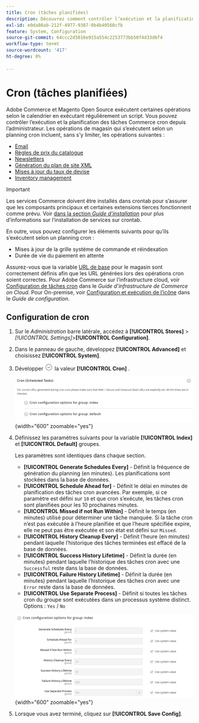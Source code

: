 ```yaml
---
title: Cron (tâches planifiées)
description: Découvrez comment contrôler l’exécution et la planification des tâches Commerce cron à partir de l’administrateur.
exl-id: e0da08ab-212f-4977-9387-0b4b40560cfb
feature: System, Configuration
source-git-commit: 64ccc2d5016e915a554c2253773bb50f4d33d6f4
workflow-type: tm+mt
source-wordcount: '417'
ht-degree: 0%

---
```


# Cron (tâches planifiées)

Adobe Commerce et Magento Open Source exécutent certaines opérations selon le calendrier en exécutant régulièrement un script. Vous pouvez contrôler l’exécution et la planification des tâches Commerce cron depuis l’administrateur. Les opérations de magasin qui s’exécutent selon un planning cron incluent, sans s’y limiter, les opérations suivantes :

- [Email](email-communications.md)
- [Règles de prix du catalogue](../merchandising-promotions/price-rules-catalog.md)
- [Newsletters](../merchandising-promotions/newsletters.md)
- [Génération du plan de site XML](../merchandising-promotions/sitemap-xml.md)
- [Mises à jour du taux de devise](../stores-purchase/currency-update.md)
- [Inventory management](../inventory-management/introduction.md)

>[!IMPORTANT]
>
>Les services Commerce doivent être installés dans crontab pour s’assurer que les composants principaux et certaines extensions tierces fonctionnent comme prévu. Voir [dans la section _Guide d’installation_](https://experienceleague.adobe.com/docs/commerce-operations/installation-guide/next-steps/configuration.html) pour plus d’informations sur l’installation de services sur crontab.

En outre, vous pouvez configurer les éléments suivants pour qu’ils s’exécutent selon un planning cron :

- Mises à jour de la grille système de commande et réindexation
- Durée de vie du paiement en attente

Assurez-vous que la variable [URL de base](../stores-purchase/store-urls.md) pour le magasin sont correctement définis afin que les URL générées lors des opérations cron soient correctes. Pour Adobe Commerce sur l’infrastructure cloud, voir [Configuration de tâches cron](https://experienceleague.adobe.com/docs/commerce-cloud-service/user-guide/configure/app/properties/crons-property.html) dans le _Guide d’infrastructure de Commerce on Cloud_. Pour On-premise, voir [Configuration et exécution de l’icône](https://experienceleague.adobe.com/docs/commerce-operations/configuration-guide/cli/configure-cron-jobs.html) dans le _Guide de configuration_.

## Configuration de cron

1. Sur le _Administration_ barre latérale, accédez à **[!UICONTROL Stores]** > _[!UICONTROL Settings]_>**[!UICONTROL Configuration]**.

1. Dans le panneau de gauche, développez **[!UICONTROL Advanced]** et choisissez **[!UICONTROL System]**.

1. Développer ![Sélecteur d’extension](../assets/icon-display-expand.png) la valeur **[!UICONTROL Cron]** .

   ![Configuration avancée - tâches cron](../configuration-reference/advanced/assets/system-cron.png){width="600" zoomable="yes"}

1. Définissez les paramètres suivants pour la variable **[!UICONTROL Index]** et **[!UICONTROL Default]** groupes.

   Les paramètres sont identiques dans chaque section.

   - **[!UICONTROL Generate Schedules Every]** - Définit la fréquence de génération du planning (en minutes). Les planifications sont stockées dans la base de données.
   - **[!UICONTROL Schedule Ahead for]** - Définit le délai en minutes de planification des tâches cron avancées. Par exemple, si ce paramètre est défini sur `10` et que cron s’exécute, les tâches cron sont planifiées pour les 10 prochaines minutes.
   - **[!UICONTROL Missed if not Run Within]** - Définit le temps (en minutes) utilisé pour déterminer une tâche manquée. Si la tâche cron n’est pas exécutée à l’heure planifiée et que l’heure spécifiée expire, elle ne peut pas être exécutée et son état est défini sur `Missed`.
   - **[!UICONTROL History Cleanup Every]** - Définit l’heure (en minutes) pendant laquelle l’historique des tâches terminées est effacé de la base de données.
   - **[!UICONTROL Success History Lifetime]** - Définit la durée (en minutes) pendant laquelle l’historique des tâches cron avec une `Successful` reste dans la base de données.
   - **[!UICONTROL Failure History Lifetime]** - Définit la durée (en minutes) pendant laquelle l’historique des tâches cron avec une `Error` reste dans la base de données.
   - **[!UICONTROL Use Separate Process]** - Définit si toutes les tâches cron du groupe sont exécutées dans un processus système distinct. Options : `Yes` / `No`

   ![Configuration avancée - index de groupe cron](../configuration-reference/advanced/assets/system-cron-group-index.png){width="600" zoomable="yes"}

1. Lorsque vous avez terminé, cliquez sur **[!UICONTROL Save Config]**.
